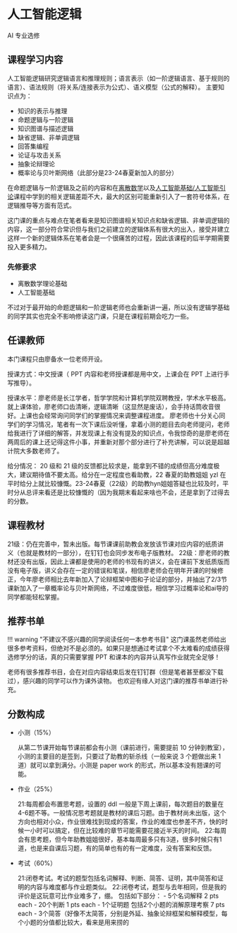# 人工智能逻辑 
<div class="badges">
    <span class="badge ai-badge">AI 专业选修</span>
</div>

## 课程学习内容
人工智能逻辑研究逻辑语言和推理规则；语言表示（如一阶逻辑语言、基于规则的语言）、语法规则（将关系/连接表示为公式）、语义模型（公式的解释）。
主要知识点为：

- 知识的表示与推理
- 命题逻辑与一阶逻辑
- 知识图谱与描述逻辑
- 缺省逻辑、非单调逻辑
- 回答集编程
- 论证与攻击关系
- 抽象论辩理论
- 概率论与贝叶斯网络（此部分是23-24春夏新加入的部分）
  
在命题逻辑与一阶逻辑及之前的内容和在[离散数学](../../major_basic/discrete_math/)以及[人工智能基础/人工智能引论](../../major_basic/ai_basic/)课程中学到的相关逻辑差距不大，最大的区别可能重新引入了一套符号体系，在逻辑推导等方面有范式。

这门课的重点与难点在笔者看来是知识图谱相关知识点和缺省逻辑、非单调逻辑的内容，这一部分符合常识但与我们之前建立的逻辑体系有很大的出入，接受并建立这样一个新的逻辑体系在笔者会是一个很痛苦的过程，因此该课程的后半学期需要投入更多精力。

### 先修要求

- 离散数学理论基础
- 人工智能基础

不过对于最开始的命题逻辑和一阶逻辑老师也会重新讲一遍，所以没有逻辑学基础的同学其实也完全不影响修读这门课，只是在课程前期会吃力一些。


## 任课教师
本门课程只由廖备水一位老师开设。

授课方式：中文授课（ PPT 内容和老师授课都是用中文，上课会在 PPT 上进行手写推导）。

授课水平：廖老师是长江学者，哲学学院和计算机学院双聘教授，学术水平极高。就上课体验，廖老师口齿清晰，逻辑清晰（这显然是废话），会手持话筒收音很好。上课也会经常询问同学们的掌握情况来调整课程进度。
廖老师也十分关心同学们的学习情况，笔者有一次下课后没听懂，拿着小测的题目去向老师提问，老师给我进行了详细的解答，并发现课上有没有提及的知识点，令我惊奇的是廖老师在两周后的课上还记得这件小事，并重新对那个部分进行了补充讲解，可以说是超越计院大多数老师了。

给分情况： 20 级和 21 级的反馈都比较求是，能拿到不错的成绩但高分难度极大，建议期待值不要太高。给分在一定程度也看助教，22 春夏的助教姐姐 yzl 在平时给分上就比较慷慨。23-24春夏（22级）的助教hyn姐姐答疑也比较及时，平时分从总评来看还是比较慷慨的（因为我期末看起来啥也不会，还是拿到了过得去的分数。


## 课程教材

21级：仍在完善中，暂未出版。每节课课前助教会发放该节课对应内容的纸质讲义（也就是教材的一部分），在钉钉也会同步发布电子版教材。
22级：廖老师的教材还没有出版，因此上课都是使用的老师的书现有的讲义，会在课前下发纸质版而没有电子版，讲义会存在一定的错误和笔误，相信廖老师会在明年开课的时候修正，今年廖老师相比去年新加入了论辩框架中图和子论证的部分，并抽出了2/3节课新加入了一章概率论与贝叶斯网络，不过难度很低，相信学习过概率论和ai导的同学都能轻松掌握。

## 推荐书单

!!! warning "不建议不感兴趣的同学阅读任何一本参考书目"
    这门课虽然老师给出很多参考资料，但绝对不是必须的。如果只是想通过考试拿个不太难看的成绩获得选修学分的话，真的只需要掌握 PPT 和课本的内容并认真写作业就完全足够！

老师有很多推荐书目，会在对应内容结束后发在钉钉群（但是笔者甚至都没下载过），感兴趣的同学可以作为课外读物。
也欢迎有缘人对这门课的推荐书单进行补充。

## 分数构成

* 小测（15%）

    从第二节课开始每节课前都会有小测（课前进行，需要提前 10 分钟到教室），小测的主要目的是签到，只要过了助教的斩杀线（一般来说 3 个题做出来 1 道）就可以拿到满分。小测是 paper work 的形式，所以基本没有翘课的可能。

* 作业（25%）

    21:每周都会布置思考题，设置的 ddl 一般是下周上课前，每次题目的数量在4-6题不等。一般情况思考题就是教材的课后习题。由于教材尚未出版，这个方向也相对小众，作业很难找到现成的答案，作业的难度也参差不齐，快的时候一小时可以搞定，但在比较难的章节可能需要花接近半天的时间。
    22:每周会有思考题，但今年助教姐姐很好，基本每周最多只有3道，很多时候只有1道，也是来自课后习题，有的简单也有的有一定难度，没有答案和反馈。

* 考试（60%）

    21:闭卷考试。考试的题型包括名词解释、判断、简答、证明，其中简答和证明的内容与难度都与作业题类似。
    22:闭卷考试，题型与去年相同，但是我的评价是这玩意可比作业难多了，绷。
      包括如下部分：
      - 5个名词解释 2 pts each
      - 20个判断 1 pts each
      - 1个证明题 包括2个小题的消解原理考察 7 pts each
      - 3个简答（好像不太简答，分别是外延、抽象论辩框架和解释模型，每个小题的分值都比较大，看来是用来捞的
  
      
